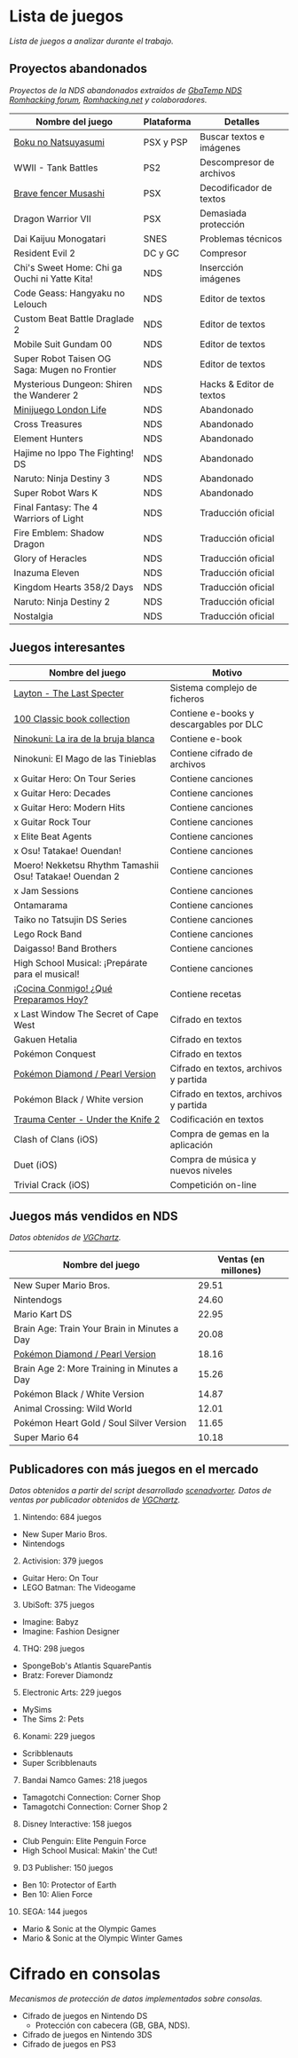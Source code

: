 # Lista de juegos
*Lista de juegos a analizar durante el trabajo.*

## Proyectos abandonados
*Proyectos de la NDS abandonados extraídos de [GbaTemp NDS Romhacking forum](http://gbatemp.net/threads/translation-index-thread.193740/), [Romhacking.net](http://www.romhacking.net/abandoned) y colaboradores.*

| Nombre del juego                              | Plataforma | Detalles                    |
| --------------------------------------------- | ---------- | --------------------------- |
| [Boku no Natsuyasumi](Boku-no-Natsuyasumi)    | PSX y PSP  | Buscar textos e imágenes    |
| WWII - Tank Battles                           | PS2        | Descompresor de archivos    |
| [Brave fencer Musashi](Brave-fencer-Musashi)  | PSX        | Decodificador de textos     |
| Dragon Warrior VII                            | PSX        | Demasiada protección        |
| Dai Kaijuu Monogatari                         | SNES       | Problemas técnicos          |
| Resident Evil 2                               | DC y GC    | Compresor                   |
| Chi's Sweet Home: Chi ga Ouchi ni Yatte Kita! | NDS        | Insercción imágenes         |
| Code Geass: Hangyaku no Lelouch               | NDS        | Editor de textos            |
| Custom Beat Battle Draglade 2                 | NDS        | Editor de textos            |
| Mobile Suit Gundam 00                         | NDS        | Editor de textos            |
| Super Robot Taisen OG Saga: Mugen no Frontier | NDS        | Editor de textos            |
| Mysterious Dungeon: Shiren the Wanderer 2     | NDS        | Hacks & Editor de textos    |
| [Minijuego London Life](London-Life)          | NDS        | Abandonado                  |
| Cross Treasures                               | NDS        | Abandonado                  |
| Element Hunters                               | NDS        | Abandonado                  |
| Hajime no Ippo The Fighting! DS               | NDS        | Abandonado                  |
| Naruto: Ninja Destiny 3                       | NDS        | Abandonado                  |
| Super Robot Wars K                            | NDS        | Abandonado                  |
| Final Fantasy: The 4 Warriors of Light        | NDS        | Traducción oficial          |
| Fire Emblem: Shadow Dragon                    | NDS        | Traducción oficial          |
| Glory of Heracles                             | NDS        | Traducción oficial          |
| Inazuma Eleven                                | NDS        | Traducción oficial          |
| Kingdom Hearts 358/2 Days                     | NDS        | Traducción oficial          |
| Naruto: Ninja Destiny 2                       | NDS        | Traducción oficial          |
| Nostalgia                                     | NDS        | Traducción oficial          |


## Juegos interesantes
| Nombre del juego                                        | Motivo                                  |
| ------------------------------------------------------- | --------------------------------------- |
| [Layton - The Last Specter](Professor-Layton-and-The-Last-Specter)| Sistema complejo de ficheros  |
| [100 Classic book collection](100-Classic-book-collection)| Contiene e-books y descargables por DLC |
| [Ninokuni: La ira de la bruja blanca](Ninokuni---La-ira-de-la-bruja-blanca)| Contiene e-book      |
| Ninokuni: El Mago de las Tinieblas                      | Contiene cifrado de archivos            |
| x Guitar Hero: On Tour Series                           | Contiene canciones                      |
| x Guitar Hero: Decades                                  | Contiene canciones                      |
| x Guitar Hero: Modern Hits                              | Contiene canciones                      |
| x Guitar Rock Tour                                      | Contiene canciones                      |
| x Elite Beat Agents                                     | Contiene canciones                      |
| x Osu! Tatakae! Ouendan!                                | Contiene canciones                      |
| Moero! Nekketsu Rhythm Tamashii Osu! Tatakae! Ouendan 2 | Contiene canciones                      |
| x Jam Sessions                                          | Contiene canciones                      |
| Ontamarama                                              | Contiene canciones                      |
| Taiko no Tatsujin DS Series                             | Contiene canciones                      |
| Lego Rock Band                                          | Contiene canciones                      |
| Daigasso! Band Brothers                                 | Contiene canciones                      |
| High School Musical: ¡Prepárate para el musical!        | Contiene canciones                      |
| [¡Cocina Conmigo! ¿Qué Preparamos Hoy?](¡Cocina-Conmigo!-¿Qué-Preparamos-Hoy%3F) | Contiene recetas |
| x Last Window The Secret of Cape West                   | Cifrado en textos                       |
| Gakuen Hetalia                                          | Cifrado en textos                       |
| Pokémon Conquest                                        | Cifrado en textos                       |
| [Pokémon Diamond / Pearl Version](Pokémon-Perla---Diamante)| Cifrado en textos, archivos y partida |
| Pokémon Black / White version                           | Cifrado en textos, archivos y partida   |
| [Trauma Center - Under the Knife 2](Trauma-Center---Under-the-Knife-2)|Codificación en textos |
| Clash of Clans (iOS)                                    | Compra de gemas en la aplicación        |
| Duet (iOS)                                              | Compra de música y nuevos niveles       |
| Trivial Crack (iOS)                                     | Competición on-line                     |


## Juegos más vendidos en NDS
*Datos obtenidos de [VGChartz](http://www.vgchartz.com/gamedb/?name=&publisher=&platform=DS&genre=&minSales=0&results=200).*

| Nombre del juego                             | Ventas (en millones) |
| -------------------------------------------- | -------------------- |
| New Super Mario Bros.                        | 29.51                |
| Nintendogs                                   | 24.60                |
| Mario Kart DS                                | 22.95                |
| Brain Age: Train Your Brain in Minutes a Day | 20.08                |
| [Pokémon Diamond / Pearl Version](Pokémon-Perla---Diamante) | 18.16 |
| Brain Age 2: More Training in Minutes a Day  | 15.26                |
| Pokémon Black / White Version                | 14.87                |
| Animal Crossing: Wild World                  | 12.01                |
| Pokémon Heart Gold / Soul Silver Version     | 11.65                |
| Super Mario 64                               | 10.18                |


## Publicadores con más juegos en el mercado
*Datos obtenidos a partir del script desarrollado [scenadvorter](https://github.com/pleonex/AiroRom/blob/master/Scenadvorter/scenadvorter.py).
Datos de ventas por publicador obtenidos de [VGChartz](http://www.vgchartz.com/gamedb/?name=&publisher=&platform=DS&genre=&minSales=0&results=200).*

1. Nintendo: 684 juegos
  + New Super Mario Bros.
  + Nintendogs
2. Activision: 379 juegos
  + Guitar Hero: On Tour
  + LEGO Batman: The Videogame
3. UbiSoft: 375 juegos
  + Imagine: Babyz
  + Imagine: Fashion Designer
4. THQ: 298 juegos
  + SpongeBob's Atlantis SquarePantis
  + Bratz: Forever Diamondz
5. Electronic Arts: 229 juegos
  + MySims
  + The Sims 2: Pets
6. Konami: 229 juegos
  + Scribblenauts
  + Super Scribblenauts
7. Bandai Namco Games: 218 juegos
  + Tamagotchi Connection: Corner Shop
  + Tamagotchi Connection: Corner Shop 2
8. Disney Interactive: 158 juegos
  + Club Penguin: Elite Penguin Force
  + High School Musical: Makin' the Cut!
9. D3 Publisher: 150 juegos
  + Ben 10: Protector of Earth
  + Ben 10: Alien Force
10. SEGA: 144 juegos
  + Mario & Sonic at the Olympic Games
  + Mario & Sonic at the Olympic Winter Games


# Cifrado en consolas
*Mecanismos de protección de datos implementados sobre consolas.*
* Cifrado de juegos en Nintendo DS
  * Protección con cabecera (GB, GBA, NDS).
* Cifrado de juegos en Nintendo 3DS
* Cifrado de juegos en PS3
